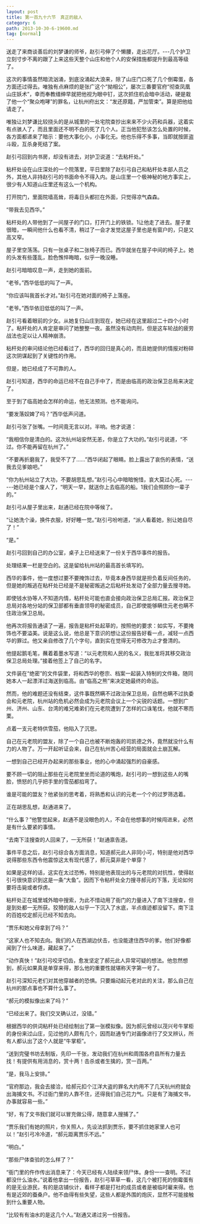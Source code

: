 ```yaml
---
layout: post
title: 第一百九十六节　真正的敌人
category: 6
path: 2013-10-30-6-19600.md
tag: [normal]
---
```


送走了来商谈善后的刘梦谦的师爷，赵引弓伸了个懒腰，走出花厅。---几个护卫立刻寸步不离的跟了上来这些天整个山庄和他个人的安保措施都提升到最高等级了。

这次的事情虽然暗流汹涌，到底没涌起大浪来，除了山庄门口死了几个倒霉蛋，各方面还过得去。唯独有点麻烦的是张广这个“拗相公”，屡次三番要官府“彻查凤凰山庄妖术”，幸而奉教缙绅早就把他视为眼中钉，这次抓住机会暗中活动，硬是栽了他一个“聚众咆哮”的罪名，让杭州府出文：“发还原籍，严加管束”。算是把他给请走了。

唯独让刘梦谦比较挠头的是从城里的一处宅院查抄出来来不少火药和兵器，这着实有点骇人了，而且里面还不明不白的死了几个人。正当他犯愁该怎么处置的时候，各方面都递来了暗示：要他大事化小，小事化无。他也乐得不多事，当即就按匪盗斗殴，互杀身死结了案。

赵引弓回到内书房，却没有进去，对护卫说道：“去粘杆处。”

粘杆处设在山庄深处的一个院落里，平日里除了赵引弓自己和粘杆处本部人员之外，其他人非持赵引弓的书面命令不得入内。是山庄里一个极神秘的地方事实上，很少有人知道山庄里还有这么一个机构。

打开院门，里面院墙高耸，将毒日头都拦在外面，只觉得凉气森森。

“带我去见西华。”

粘杆处的人带他到了一间屋子的门口，打开门上的铁锁。1让他走了进去。屋子里很暗，一瞬间他什么也看不清，稍过了一会才发觉这屋子里也是有窗户的，只是又高又窄。

屋子里空荡荡。只有一张桌子和二张椅子而已。西华就坐在屋子中间的椅子上。她的头发有些蓬乱，脸色憔悴晦暗，似乎一晚没睡。

赵引弓暗暗叹息一声，走到她的面前。

“老爷。”西华低低的叫了一声。

“你应该叫我首长才对。”赵引弓在她对面的椅子上落座。

“老爷。”西华依旧低低的叫了一声。

赵引弓看着眼前的少女。从她复归山庄到现在，她已经在这里超过二十四个小时了。粘杆处的人肯定是审问了她整整一夜。虽然没有动肉刑，但是这车轮战的疲劳战法也足以让人精神崩溃。

粘杆处的审问结论他已经看过了，西华的回归是真心的，而且她提供的情报对粉碎这次阴谋起到了关键性的作用。

但是，她已经成了不可靠的人。

赵引弓知道，西华的命运已经不在自己手中了，而是由临高的政治保卫总局来决定了。

至于到了临高她会怎样的命运，他无法预测。也不能询问。

“要发落奴婢了吗？”西华低声问道。

赵引弓张了张嘴。一时间竟无言以对。半响。他才说道：

“我相信你是清白的。这次杭州站安然无恙，你是立了大功的。”赵引弓说道，“不过。你不能再留在杭州了。”

“不要再折磨我了，我受不了了……”西华闭起了眼睛。脸上露出了哀伤的表情，“送我去见爹娘吧。”

“你为杭州站立了大功，不要胡思乱想。”赵引弓心中暗暗惋惜，哀大莫过心死。------她已经是个废人了，“明天一早，就送你上去临高的船。1我们会照顾你一辈子的。”

赵引弓从屋子里出来，赵通已经在院中等候了。

“让她洗个澡，换件衣服，好好睡一觉。”赵引弓吩咐道，“派人看着她，别让她自尽了！”

“是。”

赵引弓回到自己的办公室，桌子上已经送来了一份关于西华事件的报告。

处理结果一栏是空白的。这是留给杭州站的最高首长填写的。

西华的事件，他一度想过要不要掩饰过去，毕竟本身西华就是担负着反间任务的，但是她的叛逃在粘杆处已经是不是秘密叛逃之后粘杆处发动了全部力量去搜寻她。

即使钱水协等人不知道内情，粘杆处可能也直会接向政治保卫总局汇报。政治保卫总局对各地分站的保卫部都有垂直领导的秘密成员，自己即使能够瞒住元老也瞒不住政治保卫总局。

他再次将报告通读了一遍，报告是粘杆处起草的，按照他的要求：如实写，不要掩饰也不要溢美。说是这么说，他总是下意识的想让这份报告好看一点，减轻一点西华的罪过。他又亲自修改了几个字句，直到实在觉得无可修改为止才誊清的。

他提起鹅毛笔，蘸着着墨水写道：“以元老院和人民的名义，我批准将其移交政治保卫总局处理。”接着他签上了自己的名字。

文件装在“绝密”的文件袋里，将和西华的卷宗、档案一起装入特制的文件箱，随同她本人一起漂洋过海送到临高。由“临高之熊”来决定她最终的命运。

然而，他的难题还没有结束，这件事既然瞒不过政治保卫总局，自然也瞒不过执委会和元老院，杭州站的危机必然会成为元老院会议上一个尖锐的话题。一想到广州、济州、山东、台湾的难兄难弟们在元老院遭到了怎样的口诛笔伐，他就不寒而栗。

点着一支元老特供雪茄，他陷入了沉思。

自己在元老院的盟友，除了一个自己也被不断炮轰的司凯德之外，竟然就没什么有力的人物了。万一开起听证会来，自己在杭州苦心经营的局面就会土崩瓦解。

一想到自己已经开办起来的那些事业，他的心中涌起强烈的自豪感。

要不顾一切的阻止那些在元老院里坐而论道的嘴炮，赵引弓的一想到这些人的嘴脸，愤怒的几乎把手里的雪茄都掐弯了。

谁是可能的盟友？他紧张的思考着，将熟悉和认识的元老一个个的过罗筛选着。

正在胡思乱想，赵通进来了。

“什么事？”他警觉起来，赵通不是没眼色的人，不会在他想事的时候闯进来，必然是有什么要紧的事情。

“去南下洼搜查的人回来了，一无所获！”赵通禀告道。

事件平息之后，赵引弓综合各方面消息，知道郝元此人非同小可，特别是他对西华说得那些东西令他震惊这太有现代感了，郝元莫非是个单穿？

如果是这样的话，这实在太过恐怖，特别是他表现出的与元老院的对抗性，使得赵引弓很快意识到这是一条“大鱼”。因而下令粘杆处全力搜寻郝元的下落，无论如何要将击毙或者俘虏。

粘杆处正在城里城外暗中搜索，为此不惜动用了衙门的力量进入了南下洼搜查，但是到处都一无所获。狡猾的敌人似乎一下沉入了水底，半点痕迹都没留下。南下洼的百姓咬定郝元已经不知去向。

“贾乐和她父母拿到了吗？”

“这家人也不知去向。我们的人在西湖边伏击，也没能逮住西华的爹。他们好像都闻到了什么味道，藏起来了。”

“动作真快！”赵引弓咬牙切齿，愈发坚定了郝元此人异常可疑的想法。他忽然想到，郝元如果真是单穿来得，那么他的重要性就堪称天字第一号了。

赵引弓深知元老们对其他穿越者的恐惧。只要煽动起元老对此的关注，那么自己在杭州的那点事也不算什么事了。

“郝元的模拟像出来了吗？”

“已经出来了。我们交叉确认过，没错。”

根据西华的供词粘杆处已经绘制出了第一张模拟像。因为郝元曾经以茂兴号牛掌柜的身份来过山庄，见过他的人颇有几个，因而赵通专门对画像进行了交叉辨认，所有人都认出了这个人就是“牛掌柜”。

“送到完璧书坊去制版，先印一千张，发动我们在杭州和周围各府县所有力量去找！有提供有用消息的，赏十两！击杀或者生擒的，赏一百两。”

“是，我马上安排。”

“官府那边，我会去接洽，给郝元扣个江洋大盗的罪名大约用不了几天杭州府就会出海捕文书。不过衙门里的人靠不住，还得我们自己花力气。只是有了海捕文书，办事就容易一些。”

“好，有了文书我们就可以冒充做公得，随意拿人搜捕了。”

“贾乐我们有她的照片，你关照人，先设法抓到贾乐，要不抓住她家里人也可以！”赵引弓冷冷道，“郝元距离贾乐不远。”

“明白。”

“那些尸体查验的怎么样了？”

“衙门里的仵作传出消息来了：今天已经有人陆续来领尸体。身份一一查明。不过都没什么油水。”说着他拿出一份报告，赵引弓草草一看，这几个被打死的倒霉蛋有的是无业游民，有的是店铺伙计，看样子都是打社的成员或者是被临时雇来得。也有是近郊的蚕桑户。他不由得有些失望，这些人都是外围的炮灰，显然不可能接触到什么重要人物。

“比较有有油水的是这几个人。”赵通又递过另一份报告。
